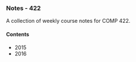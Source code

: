 ### Notes - 422

A collection of weekly course notes for COMP 422.

#### Contents
  * 2015
  * 2016
